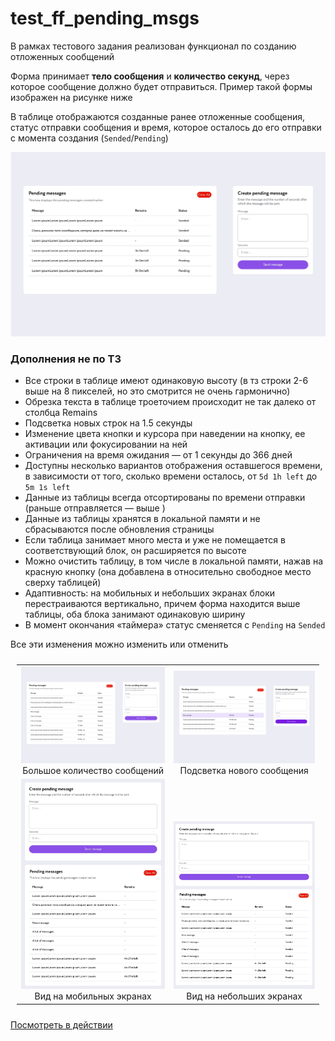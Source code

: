 # test_ff_pending_msgs

В рамках тестового задания реализован функционал по созданию отложенных сообщений

Форма принимает **тело сообщения** и **количество секунд**, через которое сообщение должно будет отправиться. Пример такой формы изображен на рисунке ниже

В таблице отображаются созданные ранее отложенные сообщения, статус отправки сообщения и время, которое осталось до его отправки с момента создания (`Sended`/`Pending`)

[![Посмотреть в действии](./assets/images/total-view.jpg)](https://maxina29.github.io/test_ff_pending_msgs/index.html)

### Дополнения не по ТЗ

- Все строки в таблице имеют одинаковую высоту (в тз строки 2-6 выше на 8 пикселей, но это смотрится не очень гармонично)
- Обрезка текста в таблице троеточием происходит не так далеко от столбца Remains
- Подсветка новых строк на 1.5 секунды
- Изменение цвета кнопки и курсора при наведении на кнопку, ее активации или фокусировании на ней
- Ограничения на время ожидания — от 1 секунды до 366 дней
- Доступны несколько вариантов отображения оставшегося времени, в зависимости от того, сколько времени осталось, от `5d 1h left` до `5m 1s left`
- Данные из таблицы всегда отсортированы по времени отправки (раньше отправляется — выше )
- Данные из таблицы хранятся в локальной памяти и не сбрасываются после обновления страницы
- Если таблица занимает много места и уже не помещается в соответствующий блок, он расширяется по высоте
- Можно очистить таблицу, в том числе в локальной памяти, нажав на красную кнопку (она добавлена в относительно свободное место сверху таблицей)
- Адаптивность: на мобильных и небольших экранах блоки перестраиваются вертикально, причем форма находится выше таблицы, оба блока занимают одинаковую ширину
- В момент окончания «таймера» статус сменяется с `Pending` на `Sended`

Все эти изменения можно изменить или отменить

<table style="padding:10px;">
  <tr>
    <td style="vertical-align: bottom; text-align: center;"><img src="./assets/images/a-lot-of-messages.jpg"  alt="1"> Большое количество сообщений </td>
    <td style="vertical-align: bottom; text-align: center;"><img src="./assets/images/new-message.jpg"> Подсветка нового сообщения </td>
  </tr>
  <tr>
    <td style="vertical-align: bottom; text-align: center;"><img src="./assets/images/mobile-view.jpg"> Вид на мобильных экранах </td>
    <td style="vertical-align: bottom; text-align: center;"><img src="./assets/images/small-desktop-view.jpg"> Вид на небольших экранах </td>
  </tr>
</table>

[Посмотреть в действии](https://maxina29.github.io/test_ff_pending_msgs/index.html)